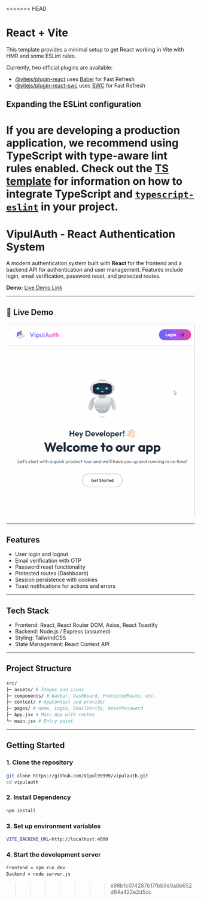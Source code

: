<<<<<<< HEAD
# React + Vite

This template provides a minimal setup to get React working in Vite with HMR and some ESLint rules.

Currently, two official plugins are available:

- [@vitejs/plugin-react](https://github.com/vitejs/vite-plugin-react/blob/main/packages/plugin-react) uses [Babel](https://babeljs.io/) for Fast Refresh
- [@vitejs/plugin-react-swc](https://github.com/vitejs/vite-plugin-react/blob/main/packages/plugin-react-swc) uses [SWC](https://swc.rs/) for Fast Refresh

## Expanding the ESLint configuration

If you are developing a production application, we recommend using TypeScript with type-aware lint rules enabled. Check out the [TS template](https://github.com/vitejs/vite/tree/main/packages/create-vite/template-react-ts) for information on how to integrate TypeScript and [`typescript-eslint`](https://typescript-eslint.io) in your project.
=======
# VipulAuth - React Authentication System

A modern authentication system built with **React** for the frontend and a backend API for authentication and user management. Features include login, email verification, password reset, and protected routes.

**Demo:** [Live Demo Link](#)

---
## 🚀 Live Demo

![Portfolio Demo](VipulAuthDemo.gif)

---
## Features

- User login and logout
- Email verification with OTP
- Password reset functionality
- Protected routes (Dashboard)
- Session persistence with cookies
- Toast notifications for actions and errors

---

## Tech Stack

- Frontend: React, React Router DOM, Axios, React Toastify
- Backend: Node.js / Express (assumed)
- Styling: TailwindCSS
- State Management: React Context API

---
## Project Structure
```bash
src/
├─ assets/ # Images and icons
├─ components/ # Navbar, Dashboard, ProtectedRoute, etc.
├─ context/ # AppContext and provider
├─ pages/ # Home, Login, EmailVerify, ResetPassword
├─ App.jsx # Main App with routes
└─ main.jsx # Entry point

```
---

## Getting Started

### 1. Clone the repository

```bash
git clone https://github.com/Vipul99999/vipulauth.git
cd vipulauth
```
### 2. Install Dependency
```bash
npm install
```
### 3. Set up environment variables
```bash
VITE_BACKEND_URL=http://localhost:4000
```
### 4. Start the development server
```bash
Frontend = npm run dev
Backend = node server.js
```


>>>>>>> e98b1b074287b17fbb9e0a6b652d64a422e2d5dc
